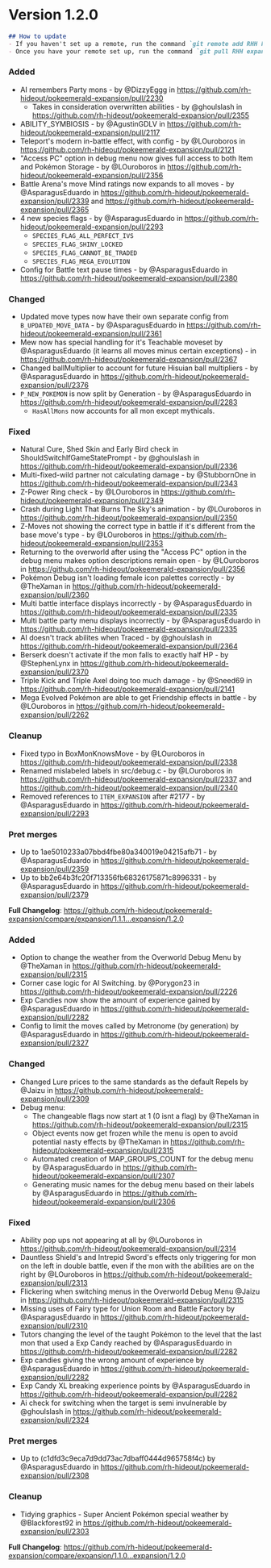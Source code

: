 # Version 1.2.0

```md
## How to update
- If you haven't set up a remote, run the command `git remote add RHH https://github.com/rh-hideout/pokeemerald-expansion`.
- Once you have your remote set up, run the command `git pull RHH expansion/1.2.0`.
```

### Added
* AI remembers Party mons - by @DizzyEggg in https://github.com/rh-hideout/pokeemerald-expansion/pull/2230
  * Takes in consideration overwritten abilities - by @ghoulslash in https://github.com/rh-hideout/pokeemerald-expansion/pull/2355
* ABILITY_SYMBIOSIS - by @AgustinGDLV in https://github.com/rh-hideout/pokeemerald-expansion/pull/2117
* Teleport's modern in-battle effect, with config - by @LOuroboros in https://github.com/rh-hideout/pokeemerald-expansion/pull/2121
* "Access PC" option in debug menu now gives full access to both Item and Pokémon Storage - by @LOuroboros in https://github.com/rh-hideout/pokeemerald-expansion/pull/2356
* Battle Arena's move Mind ratings now expands to all moves - by @AsparagusEduardo in https://github.com/rh-hideout/pokeemerald-expansion/pull/2339 and https://github.com/rh-hideout/pokeemerald-expansion/pull/2365
* 4 new species flags - by @AsparagusEduardo in https://github.com/rh-hideout/pokeemerald-expansion/pull/2293
  * `SPECIES_FLAG_ALL_PERFECT_IVS`
  * `SPECIES_FLAG_SHINY_LOCKED`
  * `SPECIES_FLAG_CANNOT_BE_TRADED`
  * `SPECIES_FLAG_MEGA_EVOLUTION`
* Config for Battle text pause times - by @AsparagusEduardo in https://github.com/rh-hideout/pokeemerald-expansion/pull/2380

### Changed
* Updated move types now have their own separate config from `B_UPDATED_MOVE_DATA` - by @AsparagusEduardo in https://github.com/rh-hideout/pokeemerald-expansion/pull/2361
* Mew now has special handling for it's Teachable moveset by @AsparagusEduardo (it learns all moves minus certain exceptions) - in https://github.com/rh-hideout/pokeemerald-expansion/pull/2367
* Changed ballMultiplier to account for future Hisuian ball multipliers - by @AsparagusEduardo in https://github.com/rh-hideout/pokeemerald-expansion/pull/2376
* `P_NEW_POKEMON` is now split by Generation - by @AsparagusEduardo in https://github.com/rh-hideout/pokeemerald-expansion/pull/2283
  * `HasAllMons` now accounts for all mon except mythicals.

### Fixed
* Natural Cure, Shed Skin and Early Bird check in ShouldSwitchIfGameStatePrompt - by @ghoulslash in https://github.com/rh-hideout/pokeemerald-expansion/pull/2336
* Multi-fixed-wild partner not calculating damage - by @StubbornOne in https://github.com/rh-hideout/pokeemerald-expansion/pull/2343
* Z-Power Ring check - by @LOuroboros in https://github.com/rh-hideout/pokeemerald-expansion/pull/2349
* Crash during Light That Burns The Sky's animation - by @LOuroboros in https://github.com/rh-hideout/pokeemerald-expansion/pull/2350
* Z-Moves not showing the correct type in battle if it's different from the base move's type - by @LOuroboros in https://github.com/rh-hideout/pokeemerald-expansion/pull/2353
* Returning to the overworld after using the "Access PC" option in the debug menu makes option descriptions remain open - by @LOuroboros in https://github.com/rh-hideout/pokeemerald-expansion/pull/2356
* Pokémon Debug isn't loading female icon palettes correctly - by @TheXaman in https://github.com/rh-hideout/pokeemerald-expansion/pull/2360
* Multi battle interface displays incorrectly - by @AsparagusEduardo in https://github.com/rh-hideout/pokeemerald-expansion/pull/2335
* Multi battle party menu displays incorrectly - by @AsparagusEduardo in https://github.com/rh-hideout/pokeemerald-expansion/pull/2335
* AI doesn't track abilites when Traced - by @ghoulslash in https://github.com/rh-hideout/pokeemerald-expansion/pull/2364
* Berserk doesn't activate if the mon falls to exactly half HP - by @StephenLynx in https://github.com/rh-hideout/pokeemerald-expansion/pull/2370
* Triple Kick and Triple Axel doing too much damage - by @Sneed69 in https://github.com/rh-hideout/pokeemerald-expansion/pull/2141
* Mega Evolved Pokémon are able to get Friendship effects in battle - by @LOuroboros in https://github.com/rh-hideout/pokeemerald-expansion/pull/2262

### Cleanup
* Fixed typo in BoxMonKnowsMove - by @LOuroboros in https://github.com/rh-hideout/pokeemerald-expansion/pull/2338
* Renamed mislabeled labels in src/debug.c - by @LOuroboros in https://github.com/rh-hideout/pokeemerald-expansion/pull/2337 and https://github.com/rh-hideout/pokeemerald-expansion/pull/2340
* Removed references to `ITEM_EXPANSION` after #2177 - by @AsparagusEduardo in https://github.com/rh-hideout/pokeemerald-expansion/pull/2293

### Pret merges
* Up to 1ae5010233a07bbd4fbe80a340019e04215afb71 - by @AsparagusEduardo in https://github.com/rh-hideout/pokeemerald-expansion/pull/2359
* Up to bb2e64b3fc20f713356fb68326175871c8996331 - by @AsparagusEduardo in https://github.com/rh-hideout/pokeemerald-expansion/pull/2379

**Full Changelog**: https://github.com/rh-hideout/pokeemerald-expansion/compare/expansion/1.1.1...expansion/1.2.0

### Added
* Option to change the weather from the Overworld Debug Menu by @TheXaman in https://github.com/rh-hideout/pokeemerald-expansion/pull/2315
* Corner case logic for AI Switching. by @Porygon23 in https://github.com/rh-hideout/pokeemerald-expansion/pull/2226
* Exp Candies now show the amount of experience gained by @AsparagusEduardo in https://github.com/rh-hideout/pokeemerald-expansion/pull/2282
* Config to limit the moves called by Metronome (by generation) by @AsparagusEduardo in https://github.com/rh-hideout/pokeemerald-expansion/pull/2327

### Changed
* Changed Lure prices to the same standards as the default Repels by @Jaizu in https://github.com/rh-hideout/pokeemerald-expansion/pull/2309
* Debug menu:
  * The changeable flags now start at 1 (0 isnt a flag) by @TheXaman in https://github.com/rh-hideout/pokeemerald-expansion/pull/2315
  * Object events now get frozen while the menu is open to avoid potential nasty effects by @TheXaman in https://github.com/rh-hideout/pokeemerald-expansion/pull/2315
  * Automated creation of MAP_GROUPS_COUNT for the debug menu by @AsparagusEduardo in https://github.com/rh-hideout/pokeemerald-expansion/pull/2307
  * Generating music names for the debug menu based on their labels by @AsparagusEduardo in https://github.com/rh-hideout/pokeemerald-expansion/pull/2306

### Fixed
* Ability pop ups not appearing at all by @LOuroboros in https://github.com/rh-hideout/pokeemerald-expansion/pull/2314
* Dauntless Shield's and Intrepid Sword's effects only triggering for mon on the left in double battle, even if the mon with the abilities are on the right by @LOuroboros in https://github.com/rh-hideout/pokeemerald-expansion/pull/2313
* Flickering when switching menus in the Overworld Debug Menu @Jaizu in https://github.com/rh-hideout/pokeemerald-expansion/pull/2315
* Missing uses of Fairy type for Union Room and Battle Factory by @AsparagusEduardo in https://github.com/rh-hideout/pokeemerald-expansion/pull/2310
* Tutors changing the level of the taught Pokémon to the level that the last mon that used a Exp Candy reached by @AsparagusEduardo in https://github.com/rh-hideout/pokeemerald-expansion/pull/2282
* Exp candies giving the wrong amount of experience by @AsparagusEduardo in https://github.com/rh-hideout/pokeemerald-expansion/pull/2282
* Exp Candy XL breaking experience points by @AsparagusEduardo in https://github.com/rh-hideout/pokeemerald-expansion/pull/2282
* Ai check for switching when the target is semi invulnerable by @ghoulslash in https://github.com/rh-hideout/pokeemerald-expansion/pull/2324

### Pret merges
* Up to (c1dfd3c9eca7d9dd73ac7dbaff0444d965758f4c) by @AsparagusEduardo in https://github.com/rh-hideout/pokeemerald-expansion/pull/2308

### Cleanup
* Tidying graphics - Super Ancient Pokémon special weather by @Blackforest92 in https://github.com/rh-hideout/pokeemerald-expansion/pull/2303

**Full Changelog**: https://github.com/rh-hideout/pokeemerald-expansion/compare/expansion/1.1.0...expansion/1.2.0